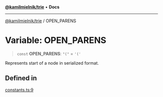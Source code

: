 [**@kamilmielnik/trie**](../README.md) • **Docs**

***

[@kamilmielnik/trie](../README.md) / OPEN\_PARENS

# Variable: OPEN\_PARENS

> `const` **OPEN\_PARENS**: `"("` = `'('`

Represents start of a node in serialized format.

## Defined in

[constants.ts:9](https://github.com/kamilmielnik/trie/blob/master/src/constants.ts#L9)
